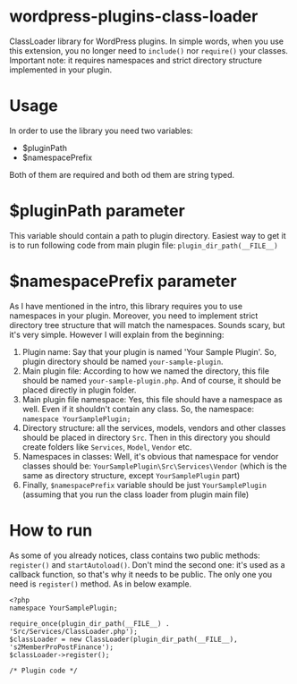 wordpress-plugins-class-loader
==============================

ClassLoader library for WordPress plugins. In simple words, when you use this extension, you no longer need to `include()` nor `require()` your classes.
Important note: it requires namespaces and strict directory structure implemented in your plugin.

Usage
=====

In order to use the library you need two variables:
* $pluginPath
* $namespacePrefix

Both of them are required and both od them are string typed.

$pluginPath parameter
=====================

This variable should contain a path to plugin directory. Easiest way to get it is to run following code from main plugin file:
`plugin_dir_path(__FILE__)`

$namespacePrefix parameter
==========================

As I have mentioned in the intro, this library requires you to use namespaces in your plugin. Moreover, you need to implement
strict directory tree structure that will match the namespaces. Sounds scary, but it's very simple. However I will explain from the beginning:

1. Plugin name: Say that your plugin is named 'Your Sample Plugin'. So, plugin directory should be named `your-sample-plugin`.
2. Main plugin file: According to how we named the directory, this file should be named `your-sample-plugin.php`. And of course, it should be placed directly in plugin folder.
3. Main plugin file namespace: Yes, this file should have a namespace as well. Even if it shouldn't contain any class. So, the namespace:
`namespace YourSamplePlugin;`
4. Directory structure: all the services, models, vendors and other classes should be placed in directory `Src`. Then in this directory you should create folders like `Services`, `Model`, `Vendor` etc.
5. Namespaces in classes: Well, it's obvious that namespace for vendor classes should be:
 `YourSamplePlugin\Src\Services\Vendor` (which is the same as directory structure, except `YourSamplePlugin` part)
6. Finally, `$namespacePrefix` variable should be just `YourSamplePlugin` (assuming that you run the class loader from plugin main file)

How to run
==========

As some of you already notices, class contains two public methods: `register()` and `startAutoload()`. Don't mind the second one: it's used as a callback function,
so that's why it needs to be public. The only one you need is `register()` method. As in below example.

`<?php`  
`namespace YourSamplePlugin;`  
    
`require_once(plugin_dir_path(__FILE__) . 'Src/Services/ClassLoader.php');`  
`$classLoader = new ClassLoader(plugin_dir_path(__FILE__), 's2MemberProPostFinance');`  
`$classLoader->register();`  

`/* Plugin code */`